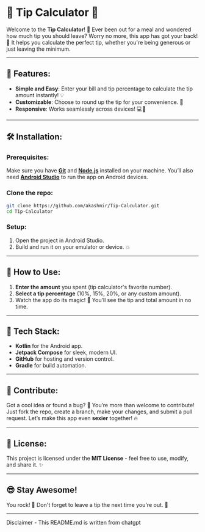 
# 🍹 **Tip Calculator** 💸

Welcome to the **Tip Calculator**! 🧮 Ever been out for a meal and wondered how much tip you should leave? Worry no more, this app has got your back! 🙌 It helps you calculate the perfect tip, whether you're being generous or just leaving the minimum. 

---

## 🚀 **Features**:
- **Simple and Easy**: Enter your bill and tip percentage to calculate the tip amount instantly! 💡
- **Customizable**: Choose to round up the tip for your convenience. 🤑
- **Responsive**: Works seamlessly across devices! 💻📱

---

## 🛠 **Installation**:

### Prerequisites:
Make sure you have **[Git](https://git-scm.com/)** and **[Node.js](https://nodejs.org/)** installed on your machine. You’ll also need **[Android Studio](https://developer.android.com/studio)** to run the app on Android devices.

### Clone the repo:
```bash
git clone https://github.com/akashmir/Tip-Calculator.git
cd Tip-Calculator
```

### Setup:
1. Open the project in Android Studio.
2. Build and run it on your emulator or device. 💥

---

## 💅 **How to Use**:

1. **Enter the amount** you spent (tip calculator's favorite number).
2. **Select a tip percentage** (10%, 15%, 20%, or any custom amount).
3. Watch the app do its magic! 💫 You’ll see the tip and total amount in no time.

---



## 🤖 **Tech Stack**:

- **Kotlin** for the Android app.
- **Jetpack Compose** for sleek, modern UI.
- **GitHub** for hosting and version control.
- **Gradle** for build automation.

---

## 💖 **Contribute**:

Got a cool idea or found a bug? 🤔 You’re more than welcome to contribute! Just fork the repo, create a branch, make your changes, and submit a pull request. Let’s make this app even **sexier** together! 🔥

---

## 🥳 **License**:

This project is licensed under the **MIT License** - feel free to use, modify, and share it. ✨

---

## 😎 **Stay Awesome!**

You rock! 🌟 Don't forget to leave a tip the next time you're out. 💸

---

Disclaimer - This README.md is written from chatgpt
